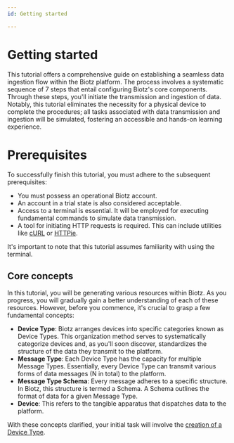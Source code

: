 ```yaml
---
id: Getting started

---
```


# Getting started

This tutorial offers a comprehensive guide on establishing a seamless data ingestion flow within the Biotz platform. The process involves a systematic sequence of 7 steps that entail configuring Biotz's core components. Through these steps, you'll initiate the transmission and ingestion of data. Notably, this tutorial eliminates the necessity for a physical device to complete the procedures; all tasks associated with data transmission and ingestion will be simulated, fostering an accessible and hands-on learning experience.

# Prerequisites

To successfully finish this tutorial, you must adhere to the subsequent prerequisites:

- You must possess an operational Biotz account.
- An account in a trial state is also considered acceptable.
- Access to a terminal is essential. It will be employed for executing fundamental commands to simulate data transmission.
- A tool for initiating HTTP requests is required. This can include utilities like [cURL](https://curl.se/) or [HTTPie](https://httpie.io/).

It's important to note that this tutorial assumes familiarity with using the terminal.


## Core concepts

In this tutorial, you will be generating various resources within Biotz. As you progress, you will gradually gain a better understanding of each of these resources. However, before you commence, it's crucial to grasp a few fundamental concepts:

- ‍**Device Type**: Biotz arranges devices into specific categories known as Device Types. This organization method serves to systematically categorize devices and, as you'll soon discover, standardizes the structure of the data they transmit to the platform.‍
- **Message Type**: Each Device Type has the capacity for multiple Message Types. Essentially, every Device Type can transmit various forms of data messages (N in total) to the platform.‍
- **Message Type Schema**: Every message adheres to a specific structure. In Biotz, this structure is termed a Schema. A Schema outlines the format of data for a given Message Type.‍
- **Device**: This refers to the tangible apparatus that dispatches data to the platform.

With these concepts clarified, your initial task will involve the <a href="./Step 1 - Creating a Device Type" target="_self">creation of a Device Type</a>.

